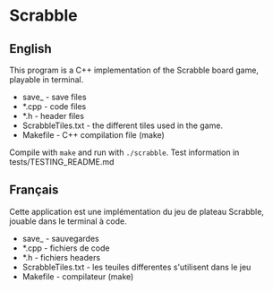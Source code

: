 # Scrabble

## English

This program is a C++ implementation of the Scrabble board game, playable in terminal.

-   save\_<filename> - save files
-   \*.cpp - code files
-   \*.h - header files
-   ScrabbleTiles.txt - the different tiles used in the game.
-   Makefile - C++ compilation file (make)

Compile with `make` and run with `./scrabble`. Test information in tests/TESTING_README.md

## Français

Cette application est une implémentation du jeu de plateau Scrabble, jouable dans le terminal à code. 

-   save\_<filename> - sauvegardes
-   \*.cpp - fichiers de code
-   \*.h - fichiers headers
-   ScrabbleTiles.txt - les teuiles differentes s'utilisent dans le jeu
-   Makefile - compilateur (make)
